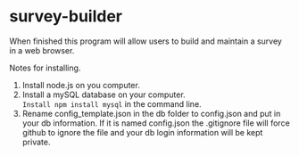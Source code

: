 # survey-builder

When finished this program will allow users to build and maintain a survey in a web browser.

Notes for installing.

1. Install node.js on you computer.
2. Install a mySQL database on your computer.  
`Install npm install mysql` in the command line.
3. Rename config_template.json in the db folder to config.json and put in your db information.  If it is named config.json the .gitignore file will force github to ignore the file and your db login information will be kept private.

